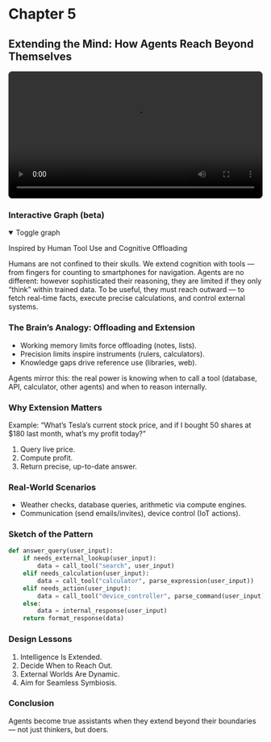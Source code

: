 # Chapter 5

## Extending the Mind: How Agents Reach Beyond Themselves

<div style="margin: 1rem 0;">
  <video controls playsinline preload="metadata" style="width:100%;max-width:960px;border-radius:8px;background:#000;">
    <source src="Extending_the_Mind.mp4" type="video/mp4">
    Your browser does not support the video tag. You can
    <a href="Extending_the_Mind.mp4">download the MP4</a>.
  </video>
</div>

<!-- mindmap:start (remove this whole block to disable) -->

### Interactive Graph (beta)

<details open>
  <summary>Toggle graph</summary>

  <div class="dag-mindmap" id="dag-ch5"></div>
  <script type="application/json" id="dag-ch5-data">
  {
    "name": "Extending the Mind",
    "children": [
      {"name": "Brain’s Analogy", "children": [
        {"name": "Offload working memory (notes)"},
        {"name": "Instruments for precision"},
        {"name": "References for knowledge"}
      ]},
      {"name": "Why It Matters", "children": [
        {"name": "Fetch real-time facts"},
        {"name": "Execute calculations"},
        {"name": "Control external systems"}
      ]},
      {"name": "Real-World Scenarios", "children": [
        {"name": "Weather, DB queries, math"},
        {"name": "Comms & device control"}
      ]},
      {"name": "Sketch", "children": [
        {"name": "lookup | calc | act | internal"}
      ]},
      {"name": "Design Lessons", "children": [
        {"name": "Intelligence is extended"},
        {"name": "Know when to reach out"},
        {"name": "External worlds are dynamic"},
        {"name": "Aim for seamless symbiosis"}
      ]},
      {"name": "Conclusion", "children": [
        {"name": "From thinkers to doers"}
      ]}
    ]
  }
  </script>

</details>

<!-- mindmap:end -->

Inspired by Human Tool Use and Cognitive Offloading

Humans are not confined to their skulls. We extend cognition with tools — from fingers for counting to smartphones for navigation. Agents are no different: however sophisticated their reasoning, they are limited if they only “think” within trained data. To be useful, they must reach outward — to fetch real-time facts, execute precise calculations, and control external systems.

### The Brain’s Analogy: Offloading and Extension

- Working memory limits force offloading (notes, lists).
- Precision limits inspire instruments (rulers, calculators).
- Knowledge gaps drive reference use (libraries, web).

Agents mirror this: the real power is knowing when to call a tool (database, API, calculator, other agents) and when to reason internally.

### Why Extension Matters

Example: “What’s Tesla’s current stock price, and if I bought 50 shares at $180 last month, what’s my profit today?”

1. Query live price.
2. Compute profit.
3. Return precise, up-to-date answer.

### Real-World Scenarios

- Weather checks, database queries, arithmetic via compute engines.
- Communication (send emails/invites), device control (IoT actions).

### Sketch of the Pattern

```python
def answer_query(user_input):
    if needs_external_lookup(user_input):
        data = call_tool("search", user_input)
    elif needs_calculation(user_input):
        data = call_tool("calculator", parse_expression(user_input))
    elif needs_action(user_input):
        data = call_tool("device_controller", parse_command(user_input))
    else:
        data = internal_response(user_input)
    return format_response(data)
```

### Design Lessons

1. Intelligence Is Extended.
2. Decide When to Reach Out.
3. External Worlds Are Dynamic.
4. Aim for Seamless Symbiosis.

### Conclusion

Agents become true assistants when they extend beyond their boundaries — not just thinkers, but doers.
